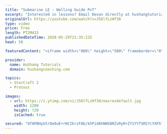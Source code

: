 ```yaml
---
title: "Submarine LE - Walling Guide PvT"
excerpt: "Interested in lessons? Email Devon directly at hushangtutorials@outlook.com ------------------------------------------------------------------------------------------------------- Want to support HuShang Tutorials directly? Patreon is a website where you can contribute a monthly donation that will help"
originalUrl: https://youtube.com/watch?v=J56lfLzHf30
type: video
price: Free
length: PT2M41S
publishedDateTime: 2020-05-29T21:35:23Z
heat: 50

featuredContent: "<iframe width=\"800\" height=\"500\" frameborder=\"0\" src=\"https://www.youtube.com/embed/J56lfLzHf30\" allow=\"accelerometer; autoplay; encrypted-media; gyroscope; picture-in-picture\" allowfullscreen></iframe>"

provider:
  name: HuShang Tutorials
  domain: hushangcoaching.com

topics:
  - StarCraft 2
  - Protoss

images:
  - url: https://i.ytimg.com/vi/J56lfLzHf30/maxresdefault.jpg
    width: 1280
    height: 720
    isCached: true

secured: "OfAPBHyUtrOe8uE+rHCIkrzFAb/khPid6hNWSBRZvRyR+ZY1YYfSRS7cYXFhTl1adqME4zs3fJ0oKklwAkMPVUPX9tSHvZz4LUD68nQW931b8a85Ihvgv+TYmIU3ZTYEiVIq5FmYg88K7784fD7VVNKAoyqIHAQUc6b12TU/kpPmREGwnMBU+M3Xq+HCzA9Lvu9y6m0IFPylaMnnvlqVjuc6Hnv45fm2hWLuwpaTEsk0Wr6hnVeXmTXuW22DoJ2o93XWGsYeO0B47K8/JUG+BLovh1g9yjCwzBYJICDXcFsCkDOBWuUILAMnae8VF6VbI3ty36OiKw6RUBp1fgEk73gr4/uXf1bONFMqhpSmvTlsyP/AvhfR6pjZ1p1Jt2xGEnaXCnC0wWEzmkFO7Cs79t8rc5s/A5gAJvVEqzmUT/c=;4PbjVZqyXsjVoDtHrlTbsQ=="
---
```


